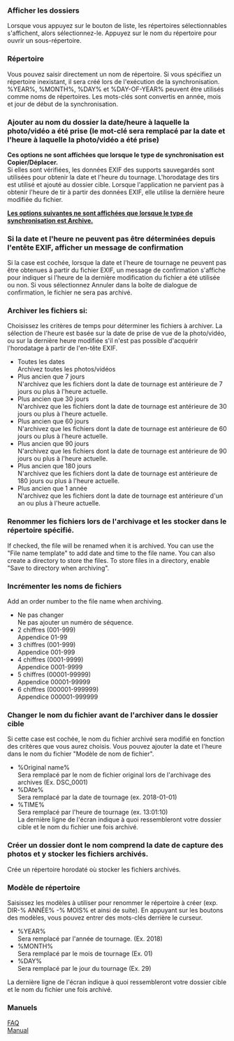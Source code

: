 ### Afficher les dossiers<br>
Lorsque vous appuyez sur le bouton de liste, les répertoires sélectionnables s'affichent, alors sélectionnez-le. Appuyez sur le nom du répertoire pour ouvrir un sous-répertoire.<br>

### Répertoire<br>
Vous pouvez saisir directement un nom de répertoire. Si vous spécifiez un répertoire inexistant, il sera créé lors de l'exécution de la synchronisation.<br>
%YEAR%, %MONTH%, %DAY% et %DAY-OF-YEAR% peuvent être utilisés comme noms de répertoires. Les mots-clés sont convertis en année, mois et jour de début de la synchronisation.<br>

### Ajouter au nom du dossier la date/heure à laquelle la photo/vidéo a été prise (le mot-clé sera remplacé par la date et l'heure à laquelle la photo/vidéo a été prise)<br>
**Ces options ne sont affichées que lorsque le type de synchronisation est Copier/Déplacer.**<br>
Si elles sont vérifiées, les données EXIF des supports sauvegardés sont utilisées pour obtenir la date et l'heure du tournage. L'horodatage des tirs est utilisé et ajouté au dossier cible. Lorsque l'application ne parvient pas à obtenir l'heure de tir à partir des données EXIF, elle utilise la dernière heure modifiée du fichier. <br>

**<u>Les options suivantes ne sont affichées que lorsque le type de synchronisation est Archive.</u>**<br>

### Si la date et l'heure ne peuvent pas être déterminées depuis l'entête EXIF, afficher un message de confirmation<br>
Si la case est cochée, lorsque la date et l'heure de tournage ne peuvent pas être obtenues à partir du fichier EXIF, un message de confirmation s'affiche pour indiquer si l'heure de la dernière modification du fichier a été utilisée ou non. Si vous sélectionnez Annuler dans la boîte de dialogue de confirmation, le fichier ne sera pas archivé. <br>

### Archiver les fichiers si:<br>
Choisissez les critères de temps pour déterminer les fichiers à archiver. La sélection de l'heure est basée sur la date de prise de vue de la photo/vidéo, ou sur la dernière heure modifiée s'il n'est pas possible d'acquérir l'horodatage à partir de l'en-tête EXIF.<br>

- Toutes les dates<br>
 Archivez toutes les photos/vidéos<br>
- Plus ancien que 7 jours<br>
 N'archivez que les fichiers dont la date de tournage est antérieure de 7 jours ou plus à l'heure actuelle.<br>
- Plus ancien que 30 jours<br>
 N'archivez que les fichiers dont la date de tournage est antérieure de 30 jours ou plus à l'heure actuelle.<br>
- Plus ancien que 60 jours<br>
 N'archivez que les fichiers dont la date de tournage est antérieure de 60 jours ou plus à l'heure actuelle.<br>
- Plus ancien que 90 jours<br>
 N'archivez que les fichiers dont la date de tournage est antérieure de 90 jours ou plus à l'heure actuelle.<br>
- Plus ancien que 180 jours<br>
 N'archivez que les fichiers dont la date de tournage est antérieure de 180 jours ou plus à l'heure actuelle.<br>
- Plus ancien que 1 année<br>
 N'archivez que les fichiers dont la date de tournage est antérieure d'un an ou plus à l'heure actuelle. <br>

### Renommer les fichiers lors de l'archivage et les stocker dans le répertoire spécifié.<br>
If checked, the file will be renamed when it is archived. You can use the "File name template" to add date and time to the file name. You can also create a directory to store the files. To store files in a directory, enable "Save to directory when archiving". <br>

### Incrémenter les noms de fichiers<br>
Add an order number to the file name when archiving.<br>

- Ne pas changer<br>
Ne pas ajouter un numéro de séquence.<br>
- 2 chiffres (001-999)<br>
Appendice 01-99<br>
- 3 chiffres (001-999)<br>
Appendice 001-999<br>
- 4 chiffres (0001-9999)<br>
Appendice 0001-9999<br>
- 5 chiffres (00001-99999)<br>
Appendice 00001-99999<br>
- 6 chiffres (000001-999999)<br>
Appendice 000001-999999<br>

### Changer le nom du fichier avant de l'archiver dans le dossier cible <br>
Si cette case est cochée, le nom du fichier archivé sera modifié en fonction des critères que vous aurez choisis. Vous pouvez ajouter la date et l'heure dans le nom du fichier "Modèle de nom de fichier".<br>

- %Original name%<br>
Sera remplacé par le nom de fichier original lors de l'archivage des archives (Ex. DSC_0001)<br>
- %DAte%<br>
Sera remplacé par la date de tournage (ex. 2018-01-01)<br>
- %TIME%<br>
Sera remplacé par l'heure de tournage (ex. 13:01:10)<br>
La dernière ligne de l'écran indique à quoi ressembleront votre dossier cible et le nom du fichier une fois archivé.<br>

### Créer un dossier dont le nom comprend la date de capture des photos et y stocker les fichiers archivés.<br>
Crée un répertoire horodaté où stocker les fichiers archivés.<br>

### Modèle de répertoire<br>
Saisissez les modèles à utiliser pour renommer le répertoire à créer (exp. DIR-% ANNÉE% -% MOIS% et ainsi de suite). En appuyant sur les boutons des modèles, vous pouvez entrer des mots-clés derrière le curseur.<br>

- %YEAR%<br>
Sera remplacé par l'année de tournage. (Ex. 2018)<br>
- %MONTH%<br>
Sera remplacé par le mois de tournage (Ex. 01)<br>
- %DAY%<br>
Sera remplacé par le jour du tournage (Ex. 29)<br>

La dernière ligne de l'écran indique à quoi ressembleront votre dossier cible et le nom du fichier une fois archivé.<br>

### Manuels<br>
[FAQ](https://sentaroh.github.io/Documents/SMBSync2/SMBSync2_FAQ_FR.htm)<br>
[Manual](https://sentaroh.github.io/Documents/SMBSync2/SMBSync2_Desc_EN.htm) <br>
